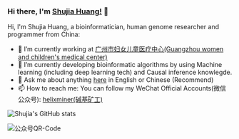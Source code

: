 ### Hi there, I'm [Shujia Huang!](https://www.zhihu.com/people/yellowtree) 👋

<!--
**ShujiaHuang/ShujiaHuang** is a ✨ _special_ ✨ repository because its `README.md` (this file) appears on your GitHub profile.

- 🔭 I’m currently working on ...
- 🌱 I’m currently learning ...
- 👯 I’m looking to collaborate on ...
- 🤔 I’m looking for help with ...
- 💬 Ask me about ...
- 📫 How to reach me: ...
- 😄 Pronouns: ...
- ⚡ Fun fact: ...
-->

Hi, I'm Shujia Huang, a bioinformatician, human genome researcher and programmer from China:

- 🔭 I’m currently working at [广州市妇女儿童医疗中心(Guangzhou women and children's medical center)](http://www.gzfezx.com/)
- 🌱 I’m currently developing bioinformatic algorithms by using Machine learning (including deep learning tech) and Causal inference knowlegde.
- 💬 Ask me about anything [here](https://github.com/ShujiaHuang/ShujiaHuang/issues) in English or Chinese (Recommend)
- 📫 How to reach me: You can follow my WeChat Official Accounts(微信公众号): [helixminer(碱基矿工)](https://mp.weixin.qq.com/mp/profile_ext?action=home&__biz=MzAxOTUxOTM0Nw==&scene=123#wechat_redirect)

![Shujia's GitHub stats](https://github-readme-stats.vercel.app/api?username=ShujiaHuang&show_icons=true&theme=onedark)

![公众号QR-Code](https://static.fungenomics.com/images/2021/12/image-20211231225200088.png)
